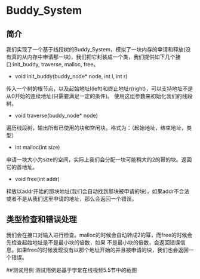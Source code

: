 # Buddy_System


## 简介

我们实现了一个基于线段树的Buddy_System，模拟了一块内存的申请和释放(没有真的从内存中申请那一块)，我们把它封装成一个类，我们提供如下几个接口:init_buddy, traverse, malloc, free。

+ void init_buddy(buddy_node* node, int l, int r)

传入一个树的根节点，以及起始地址l(left)和终止地址r(right)，可以支持地址不是从0开始的连续地址(只需要满足一定的条件)。
使用这组参数来初始化我们的线段树。

+ void traverse(buddy_node* node)

遍历线段树，输出所有已使用的块和空闲块。格式为：（起始地址，结束地址，类型）

+ int malloc(int size)

申请一块大小为size的空间，实际上我们会分配一块可能稍大的2的幂的块。返回它的首地址。

+ void free(int addr)

释放以addr开始的那块地址(我们会自动找到那块被申请的块)，如果addr不合法或者不是从我们这里申请的地址，那么会返回一个错误。


## 类型检查和错误处理

我们会在接口对输入进行检查。malloc的时候会自动转成2的幂，而free的时候会先检查起始地址是不是最小块的倍数，如果
不是最小块的倍数，会返回错误信息。如果free的时候发现没有以那个地址开始的并且被申请的块，我们也会返回一个错误。


##测试用例
测试用例是基于学堂在线视频5.5节中的截图

